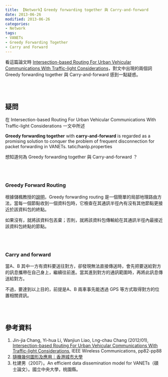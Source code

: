 ```yaml
---
title: 【Network】Greedy forwarding together 與 Carry-and-forward
date: 2013-06-26
modified: 2013-06-26
categories: 
- Network
tags:
- VANETs
- Greedy Forwarding Together
- Carry and Forward
--- 
```


看這篇論文時 [Intersection-based Routing For Urban Vehicular Communications With Traffic-light Considerations](https://ieeexplore.ieee.org/document/6155880)，對文中出現的兩個詞 <span class='highlighting'>Greedy forwarding together</span> 與 <span class='highlighting'>Carry-and-forward</span> 感到一點疑惑。

<!--more-->
<br><br> 

## 疑問
在 Intersection-based Routing For Urban Vehicular Communications With Traffic-light Considerations 一文中所述

<div class="alert info"> 
<b>Greedy forwarding together</b> with <b>carry-and-forward</b> is regarded as a promising solution to conquer the problem of frequent disconnection for packet forwarding in VANETs.
tatic/hanlp.properties <br>
</div>


想知道何為 Greedy forwarding together 與 Carry-and-forward ？

<br><br>

### Greedy Forward Routing  
根據儲楓教授的[說明](https://www.ugc.edu.hk/minisite/rgc_newsletter/rgcnews18/big5/05.htm)，Greedy forwarding routing 是一個簡單的局部地理路由方法，當每一個節點收到一個資料包時，它檢查在其通訊半徑內有沒有其他節點更接近於該資料包的終點。

如果沒有，就將該資料包丟棄；否則，就將該資料包傳輸給在其通訊半徑內最接近該資料包終點的節點。

<br><br>

### Carry and forward
當A、B 其中一方有資料要送往對方，卻發現無法直接傳送時，會先把要送給對方的訊息攜帶在自己身上，繼續往前進。當其進到對方的通訊範圍時，再將此訊息傳送給對方。

不過，要達到以上目的，前提是A、B 兩車事先能透過 GPS 等方式取得對方的位置相關資訊。

<br><br> 

## 參考資料 
1. Jin-jia Chang, Yi-hua Li, Wanjiun Liao, Lng-chau Chang (2012/01), [Intersection-based Routing For Urban Vehicular Communications With Traffic-light Considerations](https://ieeexplore.ieee.org/document/6155880), IEEE Wireless Communications, pp82-pp88
2. [隨機幾何圖形及應用｜香港城市大學](https://www.ugc.edu.hk/minisite/rgc_newsletter/rgcnews18/big5/05.htm)
3. 杜建男（2007）。An efficient data dissemination model for VANETs（碩士論文）。國立中央大學，桃園縣。